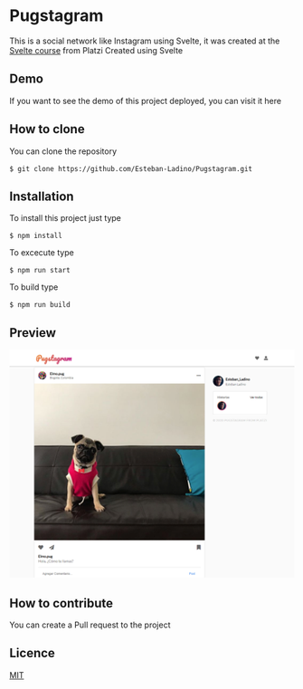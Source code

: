 # Pugstagram
This is a social network like Instagram using Svelte, it was created at the [Svelte course](https://platzi.com/cursos/svelte/) from Platzi
Created using Svelte

## Demo
If you want to see the demo of this project deployed, you can visit it here

## How to clone
You can clone the repository

    $ git clone https://github.com/Esteban-Ladino/Pugstagram.git
    
## Installation
To install this project just type

    $ npm install

To excecute type

    $ npm run start

To build type

    $ npm run build

## Preview

![Preview](https://github.com/Esteban-Ladino/Pugstagram/blob/master/images/preview1.png)

## How to contribute

You can create a Pull request to the project

## Licence

[MIT](https://github.com/Esteban-Ladino/Pugstagram/blob/master/LICENSE)